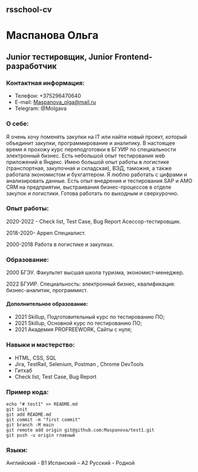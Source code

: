 ## rsschool-cv
# Маспанова Ольга

## Junior тестировщик, Junior Frontend-разработчик
### Контактная информация:
* Телефон: +375296470640
* E-mail:  <Maspanova_olga@mail.ru>
*   Telegram:  @Molgava

### О себе:
Я очень хочу поменять закупки на IT или найти новый проект, который объединит закупки, программирование и аналитику. В настоящее время я прохожу курс переподготовки в БГУИР по специальности электронный бизнес. Есть небольшой опыт тестирования web приложений в Яндекс. Имею большой опыт работы в логистике (транспортная, закупочная и складская), ВЭД, таможня, а также работала экономистом и бухгалтером. Я люблю работать с цифрами и  анализировать данные. Есть опыт внедрения и тестирования SAP и AMO CRM на предприятии, выстраивания бизнес-процессов в отделе закупок и логистики. Готова работать по выходным и сверхурочно. 

### Опыт работы:
2020-2022 - Check list,  Test Case,  Bug Report Асессор-тестировщик.

2018-2020- Appen Специалист.

2000-2018 Работа в логистике и закупках.

### Образование:
2000	БГЭУ. Факультет высшая школа туризма, экономист-менеджер.

2022 БГУИР. Специальность: электронный бизнес, квалификация: бизнес-аналитик, программист.

#### Дополнительное образование:
- 2021	Skillup, Подготовительный курс по тестированию ПО;
- 2021	Skillup, Основной курс по тестированию ПО;
- 2021	Академия PROFREEWORK, Сайты с нуля;

### Навыки и мастерство:
- HTML, CSS,  SQL
- Jira, TestRail, Selenium, Postman , Chrome DevTools  
-  Гитхаб
- Check list,  Test Case,  Bug Report

### Пример кода:
```
echo "# test1" >> README.md 
git init 
git add README.md 
git commit -m "first commit" 
git branch -M main 
git remote add origin git@github.com:Maspanova/test1.git
git push -u origin главный
```
### Языки:
Английский - B1
Испанский – А2
Русский - Родной
